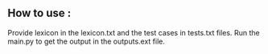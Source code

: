 ## How to use :
Provide lexicon in the lexicon.txt and the test cases in tests.txt files. Run the main.py to get the output in the outputs.ext file. 
